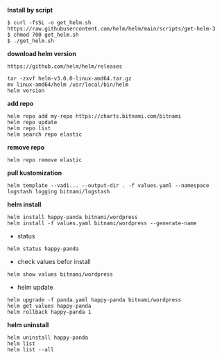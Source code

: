 **Install by script**
```
$ curl -fsSL -o get_helm.sh https://raw.githubusercontent.com/helm/helm/main/scripts/get-helm-3
$ chmod 700 get_helm.sh
$ ./get_helm.sh
```
**download helm version**
```
https://github.com/helm/helm/releases
```
```
tar -zxvf helm-v3.0.0-linux-amd64.tar.gz
mv linux-amd64/helm /usr/local/bin/helm
helm version
```

**add repo**
```
helm repo add my-repo https://charts.bitnami.com/bitnami
helm repo update
helm repo list
helm search repo elastic
```
**remove repo**
```
helm repo remove elastic
```
**pull kustomization**
```
helm template --vadi... --output-dir . -f values.yaml --namespace logstash logging bitnami/logstash
```
**helm install**
```
helm install happy-panda bitnami/wordpress
helm install -f values.yaml bitnami/wordpress --generate-name
```
- status
``` 
helm status happy-panda
```
- check values befor install
```
helm show values bitnami/wordpress
```
- helm update
```
helm upgrade -f panda.yaml happy-panda bitnami/wordpress
helm get values happy-panda
helm rollback happy-panda 1
```
**helm uninstall**
```
helm uninstall happy-panda
helm list
helm list --all

```


